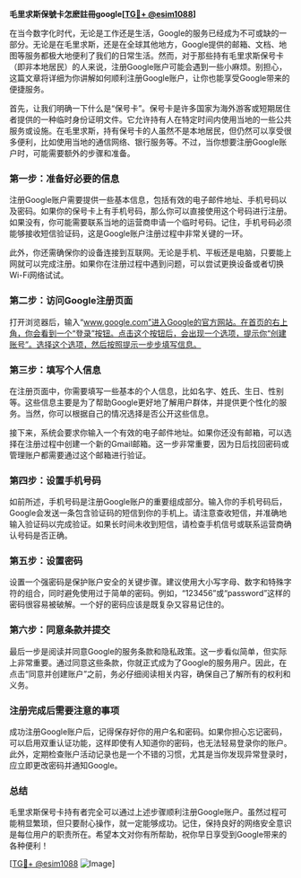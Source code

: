**毛里求斯保號卡怎麽註冊google[[TG💪+ @esim1088](https://t.me/s/esim1088)]**

在当今数字化时代，无论是工作还是生活，Google的服务已经成为不可或缺的一部分。无论是在毛里求斯，还是在全球其他地方，Google提供的邮箱、文档、地图等服务都极大地便利了我们的日常生活。然而，对于那些持有毛里求斯保号卡（即非本地居民）的人来说，注册Google账户可能会遇到一些小麻烦。别担心，这篇文章将详细为你讲解如何顺利注册Google账户，让你也能享受Google带来的便捷服务。

首先，让我们明确一下什么是“保号卡”。保号卡是许多国家为海外游客或短期居住者提供的一种临时身份证明文件。它允许持有人在特定时间内使用当地的一些公共服务或设施。在毛里求斯，持有保号卡的人虽然不是本地居民，但仍然可以享受很多便利，比如使用当地的通信网络、银行服务等。不过，当你想要注册Google账户时，可能需要额外的步骤和准备。

### **第一步：准备好必要的信息**

注册Google账户需要提供一些基本信息，包括有效的电子邮件地址、手机号码以及密码。如果你的保号卡上有手机号码，那么你可以直接使用这个号码进行注册。如果没有，你可能需要联系当地的运营商申请一个临时号码。记住，手机号码必须能够接收短信验证码，这是Google账户注册过程中非常关键的一环。

此外，你还需确保你的设备连接到互联网。无论是手机、平板还是电脑，只要能上网就可以完成注册。如果你在注册过程中遇到问题，可以尝试更换设备或者切换Wi-Fi网络试试。

### **第二步：访问Google注册页面**

打开浏览器后，输入“www.google.com”进入Google的官方网站。在首页的右上角，你会看到一个“登录”按钮。点击这个按钮后，会出现一个选项，提示你“创建账号”。选择这个选项，然后按照提示一步步填写信息。

### **第三步：填写个人信息**

在注册页面中，你需要填写一些基本的个人信息，比如名字、姓氏、生日、性别等。这些信息主要是为了帮助Google更好地了解用户群体，并提供更个性化的服务。当然，你可以根据自己的情况选择是否公开这些信息。

接下来，系统会要求你输入一个有效的电子邮件地址。如果你还没有邮箱，可以选择在注册过程中创建一个新的Gmail邮箱。这一步非常重要，因为日后找回密码或管理账户都需要通过这个邮箱进行验证。

### **第四步：设置手机号码**

如前所述，手机号码是注册Google账户的重要组成部分。输入你的手机号码后，Google会发送一条包含验证码的短信到你的手机上。请注意查收短信，并准确地输入验证码以完成验证。如果长时间未收到短信，请检查手机信号或联系运营商确认号码是否正确。

### **第五步：设置密码**

设置一个强密码是保护账户安全的关键步骤。建议使用大小写字母、数字和特殊字符的组合，同时避免使用过于简单的密码。例如，“123456”或“password”这样的密码很容易被破解。一个好的密码应该是既复杂又容易记住的。

### **第六步：同意条款并提交**

最后一步是阅读并同意Google的服务条款和隐私政策。这一步看似简单，但实际上非常重要。通过同意这些条款，你就正式成为了Google的服务用户。因此，在点击“同意并创建账户”之前，务必仔细阅读相关内容，确保自己了解所有的权利和义务。

### **注册完成后需要注意的事项**

成功注册Google账户后，记得保存好你的用户名和密码。如果你担心忘记密码，可以启用双重认证功能，这样即使有人知道你的密码，也无法轻易登录你的账户。此外，定期检查账户活动记录也是一个不错的习惯，尤其是当你发现异常登录时，应立即更改密码并通知Google。

### **总结**

毛里求斯保号卡持有者完全可以通过上述步骤顺利注册Google账户。虽然过程可能稍显繁琐，但只要耐心操作，就一定能够成功。记住，保持良好的网络安全意识是每位用户的职责所在。希望本文对你有所帮助，祝你早日享受到Google带来的各种便利！

[[TG💪+ @esim1088](https://t.me/s/esim1088) ![Image](https://i.postimg.cc/4NQfJmqS/Snipaste-2025-05-13-00-14-12.png)]